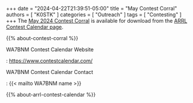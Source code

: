 +++
date = "2024-04-22T21:39:51-05:00"
title = "May Contest Corral"
authors = [ "K0STK" ]
categories = [ "Outreach" ]
tags = [ "Contesting" ]
+++
The
[May 2024 Contest Corral](http://www.arrl.org/files/file/Contest%20Corral/2024/May%202024%20Corral.pdf)
is available for download from the
[ARRL Contest Calendar page](http://www.arrl.org/contest-calendar).

<!--more-->

{{% about-contest-corral %}}

WA7BNM Contest Calendar Website

: https://www.contestcalendar.com/

WA7BNM Contest Calendar Contact

: {{< mailto WA7BNM name >}}

{{% about-arrl-contest-calendar %}}
